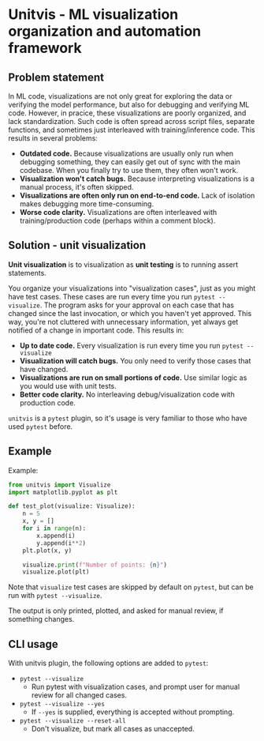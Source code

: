 # Unitvis - ML visualization organization and automation framework

## Problem statement

In ML code, visualizations are not only great for exploring the data or verifying the model performance, but also for debugging and verifying ML code. However, in pracice, these visualizations are poorly organized, and lack standardization. Such code is often spread across script files, separate functions, and sometimes just interleaved with training/inference code. This results in several problems:

* **Outdated code.** Because visualizations are usually only run when debugging something, they can easily get out of sync with the main codebase. When you finally try to use them, they often won't work.
* **Visualization won't catch bugs.** Because interpreting visualizations is a manual process, it's often skipped.
* **Visualizations are often only run on end-to-end code.** Lack of isolation makes debugging more time-consuming.
* **Worse code clarity.** Visualizations are often interleaved with training/production code (perhaps within a comment block).

## Solution - unit visualization

**Unit visualization** is to visualization as **unit testing** is to running assert statements.

You organize your visualizations into "visualization cases", just as you might have test cases. These cases are run every time you run `pytest --visualize`. The program asks for your approval on each case that has changed since the last invocation, or which you haven't yet approved. This way, you're not cluttered with unnecessary information, yet always get notified of a change in important code. This results in:

* **Up to date code.** Every visualization is run every time you run `pytest --visualize`
* **Visualization will catch bugs.** You only need to verify those cases that have changed.
* **Visualizations are run on small portions of code.** Use similar logic as you would use with unit tests.
* **Better code clarity.** No interleaving debug/visualization code with production code.

`unitvis` is a `pytest` plugin, so it's usage is very familiar to those who have used `pytest` before.

## Example

Example:
```python
from unitvis import Visualize
import matplotlib.pyplot as plt

def test_plot(visualize: Visualize):
    n = 5
    x, y = []
    for i in range(n):
        x.append(i)
        y.append(i**2)
    plt.plot(x, y)

    visualize.print(f"Number of points: {n}")
    visualize.plot(plt)
```

Note that `visualize` test cases are skipped by default on `pytest`, but can be run with `pytest --visualize`.

The output is only printed, plotted, and asked for manual review, if something changes.

## CLI usage

With unitvis plugin, the following options are added to `pytest`:
* `pytest --visualize`
  * Run pytest with visualization cases, and prompt user for manual review for all changed cases.
* `pytest --visualize --yes`
  * If `--yes` is supplied, everything is accepted without prompting.
* `pytest --visualize --reset-all`
  * Don't visualize, but mark all cases as unaccepted.

